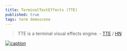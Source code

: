 ```yaml
---
title: TerminalTextEffects (TTE)
published: true
tags: term demoscene
---
```

> TTE is a terminal visual effects engine. - [TTE](https://chrisbuilds.github.io/terminaltexteffects/showroom/) / [HN](https://news.ycombinator.com/item?id=40503202)

[![caption](https://chrisbuilds.github.io/terminaltexteffects/img/application_demos/shadow_title_blackhole.gif)](https://chrisbuilds.github.io/terminaltexteffects/showroom/)
